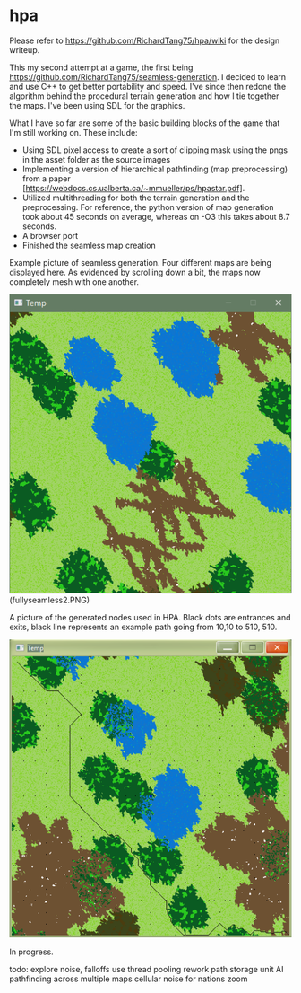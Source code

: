 # hpa

Please refer to https://github.com/RichardTang75/hpa/wiki for the design writeup.

This my second attempt at a game, the first being https://github.com/RichardTang75/seamless-generation. I decided to learn and use C++ to get better portability and speed. I've since then redone the algorithm behind the procedural terrain generation and how I tie together the maps. I've been using SDL for the graphics. 

What I have so far are some of the basic building blocks of the game that I'm still working on. These include:

* Using SDL pixel access to create a sort of clipping mask using the pngs in the asset folder as the source images
* Implementing a version of hierarchical pathfinding (map preprocessing) from a paper [https://webdocs.cs.ualberta.ca/~mmueller/ps/hpastar.pdf]. 
* Utilized multithreading for both the terrain generation and the preprocessing. For reference, the python version of map generation took about 45 seconds on average, whereas on -O3 this takes about 8.7 seconds.
* A browser port
* Finished the seamless map creation

Example picture of seamless generation. Four different maps are being displayed here. As evidenced by scrolling down a bit, the maps now completely mesh with one another.

![fully seamless map](fullyseamless.PNG) (fullyseamless2.PNG)


A picture of the generated nodes used in HPA. Black dots are entrances and exits, black line represents an example path going from 10,10 to 510, 510.



![hierarchical path finding](hpa.PNG)



In progress.

todo:
explore noise, falloffs
use thread pooling
rework path storage
unit AI
pathfinding across multiple maps
cellular noise for nations
zoom
